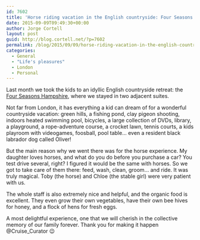 ```yaml
---
id: 7602
title: 'Horse riding vacation in the English countryside: Four Seasons Hampshire'
date: 2015-09-09T09:49:30+00:00
author: Jorge Cortell
layout: post
guid: http://blog.cortell.net/?p=7602
permalink: /blog/2015/09/09/horse-riding-vacation-in-the-english-countryside-four-seasons-hampshire/
categories:
  - General
  - "Life's pleasures"
  - London
  - Personal
---
```

Last month we took the kids to an idyllic English countryside retreat: the <a href="http://www.fourseasons.com/hampshire/" target="_blank">Four Seasons Hampshire</a>, where we stayed in two adjacent suites.

Not far from London, it has everything a kid can dream of for a wonderful countryside vacation: green hills, a fishing pond, clay pigeon shooting, indoors heated swimming pool, bicycles, a large collection of DVDs, library, a playground, a rope-adventure course, a crocket lawn, tennis courts, a kids playroom with videogames, foosball, pool table… even a resident black labrador dog called Oliver!

But the main reason why we went there was for the horse experience. My daughter loves horses, and what do you do before you purchase a car? You test drive several, right? I figured it would be the same with horses. So we got to take care of them there: feed, wash, clean, groom… and ride. It was truly magical. Toby (the horse) and Chloe (the stable girl) were very patient with us. 

The whole staff is also extremely nice and helpful, and the organic food is excellent. They even grow their own vegetables, have their own bee hives for honey, and a flock of hens for fresh eggs. 

A most delightful experience, one that we will cherish in the collective memory of our family forever. Thank you for making it happen @Cruise_Curator 😉